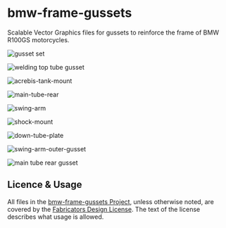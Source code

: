 # bmw-frame-gussets

Scalable Vector Graphics files for gussets to reinforce the frame of BMW R100GS motorcycles.

![gusset set](images/gussets-and-patterns.jpg)

![welding top tube gusset](images/welding-top-tube-gusset.jpg)

![acrebis-tank-mount](images/acrebis-tank-mount.jpg)

![main-tube-rear](images/main-tube-rear.jpg)

![swing-arm](images/swing-arm.jpg)

![shock-mount](images/shock-mount.jpg)

![down-tube-plate](images/down-tube-plate.jpg)

![swing-arm-outer-gusset](images/swing-arm-outer-gusset.jpg)

![main tube rear gusset](images/main-tube-rear-gusset.jpg)

## Licence & Usage

All files in the [bmw-frame-gussets Project](https://github.com/glevand/bmw-frame-gussets), unless
otherwise noted, are covered by the
[Fabricators Design License](https://github.com/glevand/bmw-frame-gussets/blob/master/fabricators-design-license.txt).
The text of the license describes what usage is allowed.

